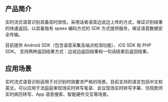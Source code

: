 ##  产品简介

实时流式语音识别具备高时效性，采用话者语音边说边上传的方式，保证识别结果的快速返回。以具备独有 speex 编码方式的 SDK 方式提供服务，保证语音数据安全传输。

目前提供 Android SDK（包含语音采集及端点检测功能）、iOS SDK 和 PHP SDK。
支持两种返回结果方式：边说边返回结果和一句话结束后返回结果。

##  应用场景

实时流式语音识别适用于对识别时效要求严格的场景。目前支持的语言包括中文和英文。可以应用于法庭庭审现场实时转写笔录、会议现场实时转写字幕、住院医师实时病历转写、App 语音搜索、智能硬件交互等场景。




